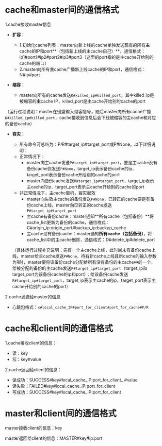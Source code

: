 # cache和master间的通信格式

1.cache接收master信息

- **扩容：**
  - 1.初始化cache列表：master向新上线的cache单独发送现有的所有**主**cache的IP和port**（包括新上线的主cache自己）**，通信格式：ip1#port1#ip2#port2#ip3#port3（这里的port指的是主cache开给别的cache的端口）
  - 2.master向所有**主**cache广播新上线cache的IP和port，通信格式：N#ip#port

- **缩容：**
  - master向所有的cache发送`K#killed_ip#killed_port`，其中killed_ip是被缩容的**主**cache IP，killed_port是主cache开给别的cache的port

（运行过程说明：master在键盘输入缩容信号，随后master向所有cache广播`K#killed_ip#killed_port`，cache接收到信息后会下线被缩容的主cache和对应的备份cache）

- **容灾：**

  - 所有命令可总结为：P/R#target_ip#target_port或P#None，以下详细说明：
  - 正常情况下：
    - master向主cache发送`P#target_ip#target_port`，要是主cache没有备份cache则发送`P#None`，target_ip表示备份cache的ip，target_port表示备份cache开给别的cache的port
    - master向备份cache发送`R#target_ip#target_port`，target_ip表示主cache的ip，target_port表示主cache开给别的cache的port
  - 非正常情况下，主cache宕机，容灾起效
    - master向失效主cache的备份发送`P#None`，已转正的cache要是有备份cache上线，master向已转正的cache发送`P#target_ip#target_port`
    - 主cache有备份cache：master通知**所有cache（包括备份）**将cache_list更新为备份的cache，通信格式：C#origin_ip:origin_port#backup_ip:backup_cache
    - 主cache没有备份cache：master通知**所有cache（包括备份）**，将cache_list中的主cache删除，通信格式：D#delete_ip#delete_port

  （具体运行过程补充说明：先有一个主cache上线，此时尚未有备份cache上线，master给主cache发送`P#None`，待有新cache上线且新cache的输入参数为R时，master要将该备份cache分配给所有没有备份的主cache中的一个，给被分配的备份的主cache发送`P#target_ip#target_port`（target_ip和target_port为该备份cache的ip和port）；给该备份cache发送`R#target_ip#target_port`，target_ip表示主cache的ip，target_port表示主cache开给别的cache的port）

2.cache发送给master的信息

- 心跳包格式：`x#local_cache_IP#port_for_client#port_for_cache#P/R`

# cache和client间的通信格式

1.cache接收client的信息：

- 读：key
- 写：key#value

2.cache返回给client的信息：

- 读成功：SUCCESS#key#local_cache_IP:port_for_client_ #value
- 读失败：FAILED#key#local_cache_IP:port_for_client
- 写成功：SUCCESS#key#local_cache_IP:port_for_client

# master和client间的通信格式

master接收client的信息：key

master返回给client的信息：MASTER#key#ip:port
